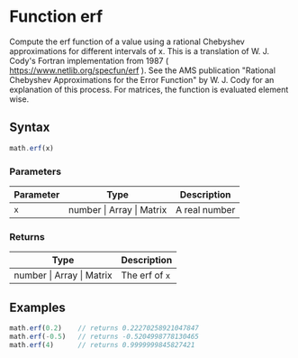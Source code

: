 <!-- Note: This file is automatically generated from source code comments. Changes made in this file will be overridden. -->
# Function erf
Compute the erf function of a value using a rational Chebyshev
approximations for different intervals of x.
This is a translation of W. J. Cody's Fortran implementation from 1987
( https://www.netlib.org/specfun/erf ). See the AMS publication
"Rational Chebyshev Approximations for the Error Function" by W. J. Cody
for an explanation of this process.
For matrices, the function is evaluated element wise.
## Syntax
```js
math.erf(x)
```
### Parameters
Parameter | Type | Description
--------- | ---- | -----------
`x` | number &#124; Array &#124; Matrix | A real number
### Returns
Type | Description
---- | -----------
number &#124; Array &#124; Matrix | The erf of `x`
## Examples
```js
math.erf(0.2)    // returns 0.22270258921047847
math.erf(-0.5)   // returns -0.5204998778130465
math.erf(4)      // returns 0.9999999845827421
```
